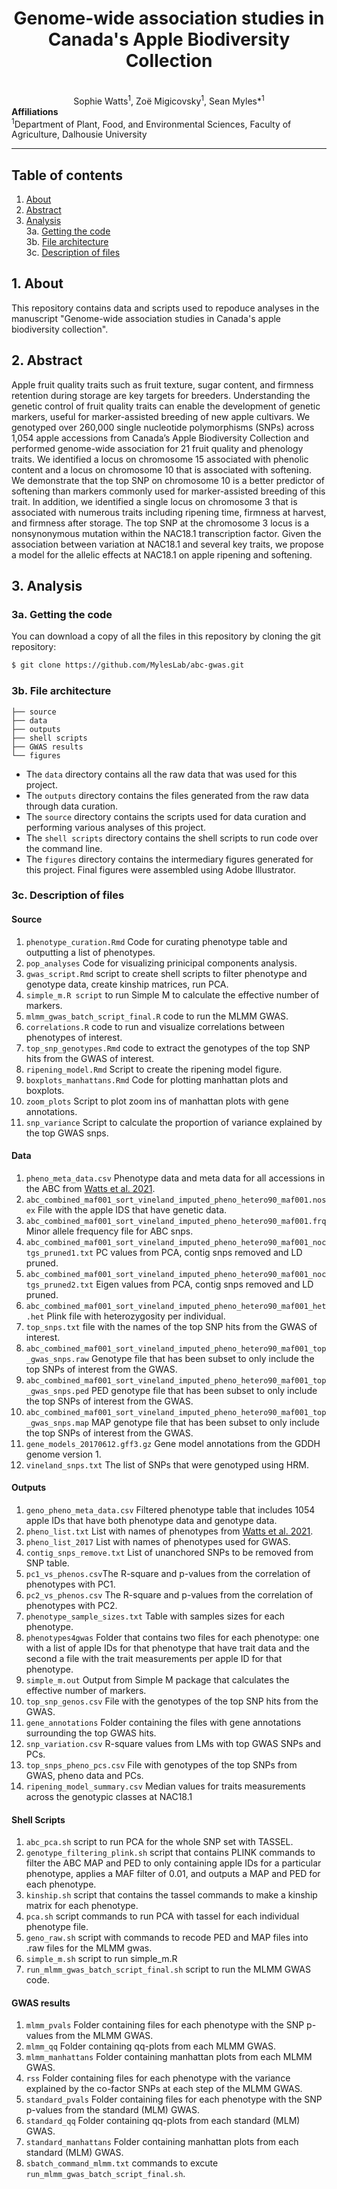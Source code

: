 <div align="center">
    <h1>Genome-wide association studies in Canada's Apple Biodiversity Collection</h1>
    <br />
    Sophie Watts<sup>1</sup>, ‪Zoë Migicovsky<sup>1</sup>, Sean Myles*<sup>1</sup>
    <br />
</div>
<b>Affiliations</b><br />
<sup>1</sup>Department of Plant, Food, and Environmental Sciences, Faculty of Agriculture, Dalhousie University

---

## Table of contents

1. [About](#1-about) </br>
2. [Abstract](#2-abstract) </br>
3. [Analysis](#3-analysis) </br>
3a. [Getting the code](#3a-getting-the-code) <br />
3b. [File architecture](#3b-file-architecture) <br />
3c. [Description of files](#3c-description-of-files) <br />

## 1. About
This repository contains data and scripts used to repoduce analyses in the manuscript "Genome-wide association studies in Canada's apple biodiversity collection".

## 2. Abstract
Apple fruit quality traits such as fruit texture, sugar content, and firmness retention during storage are key targets for breeders. Understanding the genetic control of fruit quality traits can enable the development of genetic markers, useful for marker-assisted breeding of new apple cultivars. We genotyped over 260,000 single nucleotide polymorphisms (SNPs) across 1,054 apple accessions from Canada’s Apple Biodiversity Collection and performed genome-wide association for 21 fruit quality and phenology traits. We identified a locus on chromosome 15 associated with phenolic content and a locus on chromosome 10 that is associated with softening. We demonstrate that the top SNP on chromosome 10 is a better predictor of softening than markers commonly used for marker-assisted breeding of this trait. In addition, we identified a single locus on chromosome 3 that is associated with numerous traits including ripening time, firmness at harvest, and firmness after storage. The top SNP at the chromosome 3 locus is a nonsynonymous mutation within the NAC18.1 transcription factor. Given the association between variation at NAC18.1 and several key traits, we propose a model for the allelic effects at NAC18.1 on apple ripening and softening.


## 3. Analysis

### 3a. Getting the code

You can download a copy of all the files in this repository by cloning the git repository:

```sh
$ git clone https://github.com/MylesLab/abc-gwas.git
```


### 3b. File architecture

```
├── source
├── data
├── outputs
├── shell scripts
├── GWAS results
└── figures
```

- The `data` directory contains all the raw data that was used for this project.
- The `outputs` directory contains the files generated from the raw data through data curation.
- The `source` directory contains the scripts used for data curation and performing various analyses of this project.
- The `shell scripts` directory contains the shell scripts to run code over the command line.
- The `figures` directory contains the intermediary figures generated for this project. Final figures were assembled using Adobe Illustrator. 


### 3c. Description of files

#### Source

1. `phenotype_curation.Rmd` Code for curating phenotype table and outputting a list of phenotypes.
2. `pop_analyses` Code for visualizing prinicipal components analysis.
3. `gwas_script.Rmd` script to create shell scripts to filter phenotype and genotype data, create kinship matrices, run PCA.
4. `simple_m.R script` to run Simple M to calculate the effective number of markers.
5. `mlmm_gwas_batch_script_final.R` code to run the MLMM GWAS.
6. `correlations.R` code to run and visualize correlations between phenotypes of interest.
7. `top_snp_genotypes.Rmd` code to extract the genotypes of the top SNP hits from the GWAS of interest.  
8. `ripening_model.Rmd` Script to create the ripening model figure.
9. `boxplots_manhattans.Rmd` Code for plotting manhattan plots and boxplots.
10. `zoom_plots` Script to plot zoom ins of manhattan plots with gene annotations.
11. `snp_variance` Script to calculate the proportion of variance explained by the top GWAS snps.


#### Data

1. `pheno_meta_data.csv` Phenotype data and meta data for all accessions in the ABC from [Watts et al. 2021](https://nph.onlinelibrary.wiley.com/doi/full/10.1002/ppp3.10211).
2. `abc_combined_maf001_sort_vineland_imputed_pheno_hetero90_maf001.nosex` File with the apple IDS that have genetic data.
3. `abc_combined_maf001_sort_vineland_imputed_pheno_hetero90_maf001.frq` Minor allele frequency file for ABC snps.
4. `abc_combined_maf001_sort_vineland_imputed_pheno_hetero90_maf001_noctgs_pruned1.txt` PC values from PCA, contig snps removed and LD pruned.
5. `abc_combined_maf001_sort_vineland_imputed_pheno_hetero90_maf001_noctgs_pruned2.txt` Eigen values from PCA, contig snps removed and LD pruned.
6. `abc_combined_maf001_sort_vineland_imputed_pheno_hetero90_maf001_het.het` Plink file with heterozygosity per individual.
7. `top_snps.txt` file with the names of the top SNP hits from the GWAS of interest.
8. `abc_combined_maf001_sort_vineland_imputed_pheno_hetero90_maf001_top_gwas_snps.raw` Genotype file that has been subset to only include the top SNPs of interest from the GWAS.
9. `abc_combined_maf001_sort_vineland_imputed_pheno_hetero90_maf001_top_gwas_snps.ped` PED genotype file that has been subset to only include the top SNPs of interest from the GWAS.
10. `abc_combined_maf001_sort_vineland_imputed_pheno_hetero90_maf001_top_gwas_snps.map` MAP genotype file that has been subset to only include the top SNPs of interest from the GWAS.
11. `gene_models_20170612.gff3.gz` Gene model annotations from the GDDH genome version 1.
12. `vineland_snps.txt` The list of SNPs that were genotyped using HRM.

#### Outputs

1. `geno_pheno_meta_data.csv` Filtered phenotype table that includes 1054 apple IDs that have both phenotype data and genotype data.
2. `pheno_list.txt` List with names of phenotypes from [Watts et al. 2021](https://nph.onlinelibrary.wiley.com/doi/full/10.1002/ppp3.10211).
3. `pheno_list_2017` List with names of phenotypes used for GWAS.
3. `contig_snps_remove.txt` List of unanchored SNPs to be removed from SNP table.
4. `pc1_vs_phenos.csv`The R-square and p-values from the correlation of phenotypes with PC1.
5. `pc2_vs_phenos.csv` The R-square and p-values from the correlation of phenotypes with PC2.
6. `phenotype_sample_sizes.txt` Table with samples sizes for each phenotype.
7. `phenotypes4gwas` Folder that contains two files for each phenotype: one with a list of apple IDs for that phenotype that have trait data and the second a file with the trait measurements per apple ID for that phenotype.
8. `simple_m.out` Output from Simple M package that calculates the effective number of markers.
9. `top_snp_genos.csv` File with the genotypes of the top SNP hits from the GWAS.
10. `gene_annotations` Folder containing the files with gene annotations surrounding the top GWAS hits.
11. `snp_variation.csv` R-square values from LMs with top GWAS SNPs and PCs.
12. `top_snps_pheno_pcs.csv` File with genotypes of the top SNPs from GWAS, pheno data and PCs.
13. `ripening_model_summary.csv` Median values for traits measurements across the genotypic classes at NAC18.1


#### Shell Scripts

1. `abc_pca.sh` script to run PCA for the whole SNP set with TASSEL.
2. `genotype_filtering_plink.sh` script that contains PLINK commands to filter the ABC MAP and PED to only containing apple IDs for a particular phenotype, applies a MAF filter of 0.01, and outputs a MAP and PED for each phenotype.
2. `kinship.sh` script that contains the tassel commands to make a kinship matrix for each phenotype.
3. `pca.sh` script commands to run PCA with tassel for each individual phenotype file.
5. `geno_raw.sh` script with commands to recode PED and MAP files into .raw files for the MLMM gwas.
6. `simple_m.sh` script to run simple_m.R
7. `run_mlmm_gwas_batch_script_final.sh` script to run the MLMM GWAS code.


#### GWAS results

1. `mlmm_pvals` Folder containing files for each phenotype with the SNP p-values from the MLMM GWAS.
2. `mlmm_qq` Folder containing qq-plots from each MLMM GWAS.
3. `mlmm_manhattans` Folder containing manhattan plots from each MLMM GWAS.
4. `rss` Folder containing files for each phenotype with the variance explained by the co-factor SNPs at each step of the MLMM GWAS.
5. `standard_pvals` Folder containing files for each phenotype with the SNP p-values from the standard (MLM) GWAS.
5. `standard_qq` Folder containing qq-plots from each standard (MLM) GWAS.
6. `standard_manhattans` Folder containing manhattan plots from each standard (MLM) GWAS.
7. `sbatch_command_mlmm.txt` commands to excute `run_mlmm_gwas_batch_script_final.sh`.









